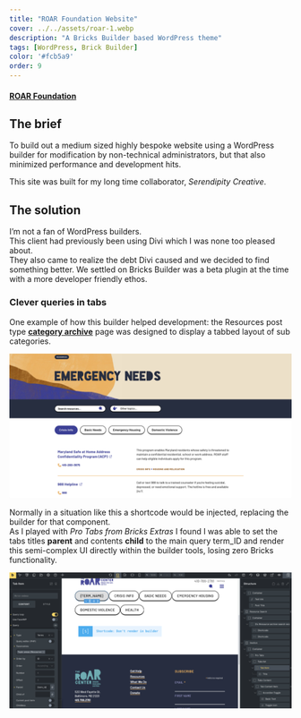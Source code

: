 ```yaml
---
title: "ROAR Foundation Website"
cover: ../../assets/roar-1.webp
description: "A Bricks Builder based WordPress theme"
tags: [WordPress, Brick Builder]
color: '#fcb5a9'
order: 9
---
```

#### [ROAR Foundation](https://roarcenter.org)


## The brief
To build out a medium sized highly bespoke website using a WordPress builder for modification by non-technical administrators, but that also minimized performance and development hits.  

This site was built for my long time collaborator, *Serendipity Creative*.  


## The solution
I’m not a fan of WordPress builders.  
This client had previously been using Divi which I was none too pleased about.  
They also came to realize the debt Divi caused and we decided to find something better.
We settled on Bricks Builder was a beta plugin at the time with a more developer friendly ethos.

### Clever queries in tabs
One example of how this builder helped development:
the Resources post type [**category archive**](https://roarcenter.org/topic-area/emergency-needs/) page was designed to display a tabbed layout of sub categories.


![screenshot of Bricks Builder interface](../../assets/roar-inline-2.webp )

Normally in a situation like this a shortcode would be injected, replacing the builder for that component.  
As I played with *Pro Tabs from Bricks Extras* I found I was able to set the tabs titles **parent** and contents **child** to the main query term_ID and render this semi-complex UI directly within the builder tools, losing zero Bricks functionality.

![screenshot of Bricks Builder interface](../../assets/roar-inline1.webp )







